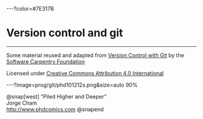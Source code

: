 ---?color=#7E317B

# Version control and git

---

Some material reused and adapted from [Version Control with Git](https://swcarpentry.github.io/git-novice/) by the [Software Carpentry Foundation](https://software-carpentry.org/)

Licensed under [Creative Commons Attribution 4.0 International](https://creativecommons.org/licenses/by/4.0/)

---?image=prog/git/phd101212s.png&size=auto 90%

@snap[west]
“Piled Higher and Deeper”
<br>
Jorge Cham
<br>
<http://www.phdcomics.com>
@snapend

